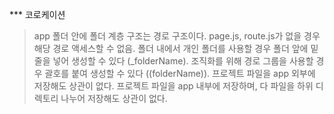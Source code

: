 *** 코로케이션
> app 폴더 안에 폴더 계층 구조는 경로 구조이다.
> page.js, route.js가 없을 경우 해당 경로 액세스할 수 없음.
> 폴더 내에서 개인 폴더를 사용할 경우 폴더 앞에 밑줄을 넣어 생성할 수 있다 (_folderName).
> 조직화를 위해 경로 그룹을 사용할 경우 괄호를 붙여 생성할 수 있다 ((folderName)).
> 프로젝트 파일을 app 외부에 저장해도 상관이 없다.
> 프로젝트 파일을 app 내부에 저장하며, 다 파일을 하위 디렉토리 나누어 저장해도 상관이 없다.



```javaScript

```
